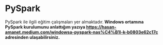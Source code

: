 # PySpark
PySpark ile ilgili eğitim çalışmaları yer almaktadır.<b>
Windows ortamına PySpark kurulumunu anlattığım yazıya https://hasan-amanet.medium.com/windowsa-pyspark-nas%C4%B1l-k-b0803e62c17c adresinden ulaşabilirsiniz.

